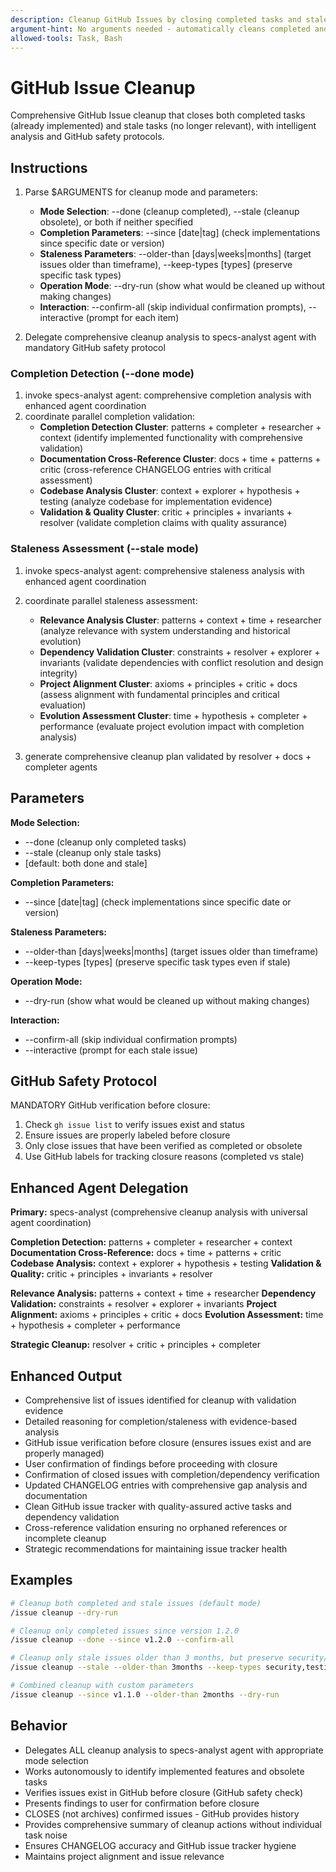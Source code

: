 ```yaml
---
description: Cleanup GitHub Issues by closing completed tasks and stale obsolete items.
argument-hint: No arguments needed - automatically cleans completed and stale issues.
allowed-tools: Task, Bash
---
```


# GitHub Issue Cleanup

Comprehensive GitHub Issue cleanup that closes both completed tasks (already implemented) and stale tasks (no longer relevant), with intelligent analysis and GitHub safety protocols.

## Instructions

1. Parse $ARGUMENTS for cleanup mode and parameters:
   - **Mode Selection**: --done (cleanup completed), --stale (cleanup obsolete), or both if neither specified
   - **Completion Parameters**: --since [date|tag] (check implementations since specific date or version)
   - **Staleness Parameters**: --older-than [days|weeks|months] (target issues older than timeframe), --keep-types [types] (preserve specific task types)
   - **Operation Mode**: --dry-run (show what would be cleaned up without making changes)
   - **Interaction**: --confirm-all (skip individual confirmation prompts), --interactive (prompt for each item)

2. Delegate comprehensive cleanup analysis to specs-analyst agent with mandatory GitHub safety protocol

### Completion Detection (--done mode)
1. invoke specs-analyst agent: comprehensive completion analysis with enhanced agent coordination
2. coordinate parallel completion validation:
   - **Completion Detection Cluster**: patterns + completer + researcher + context (identify implemented functionality with comprehensive validation)
   - **Documentation Cross-Reference Cluster**: docs + time + patterns + critic (cross-reference CHANGELOG entries with critical assessment)
   - **Codebase Analysis Cluster**: context + explorer + hypothesis + testing (analyze codebase for implementation evidence)
   - **Validation & Quality Cluster**: critic + principles + invariants + resolver (validate completion claims with quality assurance)

### Staleness Assessment (--stale mode)
1. invoke specs-analyst agent: comprehensive staleness analysis with enhanced agent coordination
2. coordinate parallel staleness assessment:
   - **Relevance Analysis Cluster**: patterns + context + time + researcher (analyze relevance with system understanding and historical evolution)
   - **Dependency Validation Cluster**: constraints + resolver + explorer + invariants (validate dependencies with conflict resolution and design integrity)
   - **Project Alignment Cluster**: axioms + principles + critic + docs (assess alignment with fundamental principles and critical evaluation)
   - **Evolution Assessment Cluster**: time + hypothesis + completer + performance (evaluate project evolution impact with completion analysis)

3. generate comprehensive cleanup plan validated by resolver + docs + completer agents

## Parameters

**Mode Selection:**
- --done (cleanup only completed tasks)
- --stale (cleanup only stale tasks)
- [default: both done and stale]

**Completion Parameters:**
- --since [date|tag] (check implementations since specific date or version)

**Staleness Parameters:**
- --older-than [days|weeks|months] (target issues older than timeframe)
- --keep-types [types] (preserve specific task types even if stale)

**Operation Mode:**
- --dry-run (show what would be cleaned up without making changes)

**Interaction:**
- --confirm-all (skip individual confirmation prompts)
- --interactive (prompt for each stale issue)

## GitHub Safety Protocol

MANDATORY GitHub verification before closure:
1. Check `gh issue list` to verify issues exist and status
2. Ensure issues are properly labeled before closure
3. Only close issues that have been verified as completed or obsolete
4. Use GitHub labels for tracking closure reasons (completed vs stale)

## Enhanced Agent Delegation

**Primary:** specs-analyst (comprehensive cleanup analysis with universal agent coordination)

**Completion Detection:** patterns + completer + researcher + context
**Documentation Cross-Reference:** docs + time + patterns + critic
**Codebase Analysis:** context + explorer + hypothesis + testing
**Validation & Quality:** critic + principles + invariants + resolver

**Relevance Analysis:** patterns + context + time + researcher
**Dependency Validation:** constraints + resolver + explorer + invariants
**Project Alignment:** axioms + principles + critic + docs
**Evolution Assessment:** time + hypothesis + completer + performance

**Strategic Cleanup:** resolver + critic + principles + completer

## Enhanced Output

- Comprehensive list of issues identified for cleanup with validation evidence
- Detailed reasoning for completion/staleness with evidence-based analysis
- GitHub issue verification before closure (ensures issues exist and are properly managed)
- User confirmation of findings before proceeding with closure
- Confirmation of closed issues with completion/dependency verification
- Updated CHANGELOG entries with comprehensive gap analysis and documentation
- Clean GitHub issue tracker with quality-assured active tasks and dependency validation
- Cross-reference validation ensuring no orphaned references or incomplete cleanup
- Strategic recommendations for maintaining issue tracker health

## Examples

```bash
# Cleanup both completed and stale issues (default mode)
/issue cleanup --dry-run

# Cleanup only completed issues since version 1.2.0
/issue cleanup --done --since v1.2.0 --confirm-all

# Cleanup only stale issues older than 3 months, but preserve security/testing tasks
/issue cleanup --stale --older-than 3months --keep-types security,testing --interactive

# Combined cleanup with custom parameters
/issue cleanup --since v1.1.0 --older-than 2months --dry-run
```

## Behavior

- Delegates ALL cleanup analysis to specs-analyst agent with appropriate mode selection
- Works autonomously to identify implemented features and obsolete tasks
- Verifies issues exist in GitHub before closure (GitHub safety check)
- Presents findings to user for confirmation before closure
- CLOSES (not archives) confirmed issues - GitHub provides history
- Provides comprehensive summary of cleanup actions without individual task noise
- Ensures CHANGELOG accuracy and GitHub issue tracker hygiene
- Maintains project alignment and issue relevance